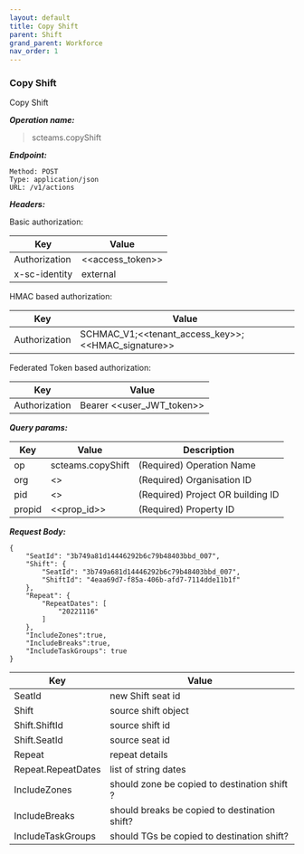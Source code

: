```yaml
---
layout: default
title: Copy Shift
parent: Shift
grand_parent: Workforce
nav_order: 1
---
```



### Copy Shift

Copy Shift

***Operation name:***

> scteams.copyShift

***Endpoint:***

```
Method: POST
Type: application/json
URL: /v1/actions
```

***Headers:***

Basic authorization:

|Key|Value|
|---|---|
|Authorization|<<access_token>>|
|x-sc-identity|external|

HMAC based authorization:

|Key|Value|
|---|---|
|Authorization|SCHMAC_V1;<<tenant_access_key>>;<<HMAC_signature>>|

Federated Token based authorization:

|Key|Value|
|---|---|
|Authorization|Bearer <<user_JWT_token>>|

***Query params:***

| Key | Value | Description |
| --- | ------|-------------|
| op | scteams.copyShift | (Required) Operation Name |
| org | <<org>> | (Required) Organisation ID |
| pid | <<pid>> | (Required) Project OR building ID |
| propid | <<prop_id>> | (Required) Property ID |


***Request Body:***

```
{
    "SeatId": "3b749a81d14446292b6c79b48403bbd_007",
    "Shift": {
        "SeatId": "3b749a681d14446292b6c79b48403bbd_007",
        "ShiftId": "4eaa69d7-f85a-406b-afd7-7114dde11b1f"
    },
    "Repeat": {
        "RepeatDates": [
            "20221116"
        ]
    },
    "IncludeZones":true,
    "IncludeBreaks":true,
    "IncludeTaskGroups": true
}
```

|Key|Value|
|---|---|
|SeatId|new Shift seat id|
|Shift|source shift object|
|Shift.ShiftId|source shift id|
|Shift.SeatId|source seat id|
|Repeat|repeat details|
|Repeat.RepeatDates|list of string dates|
|IncludeZones|should zone be copied to destination shift ?|
|IncludeBreaks|should breaks be copied to destination shift?|
|IncludeTaskGroups|should TGs be copied to destination shift?|